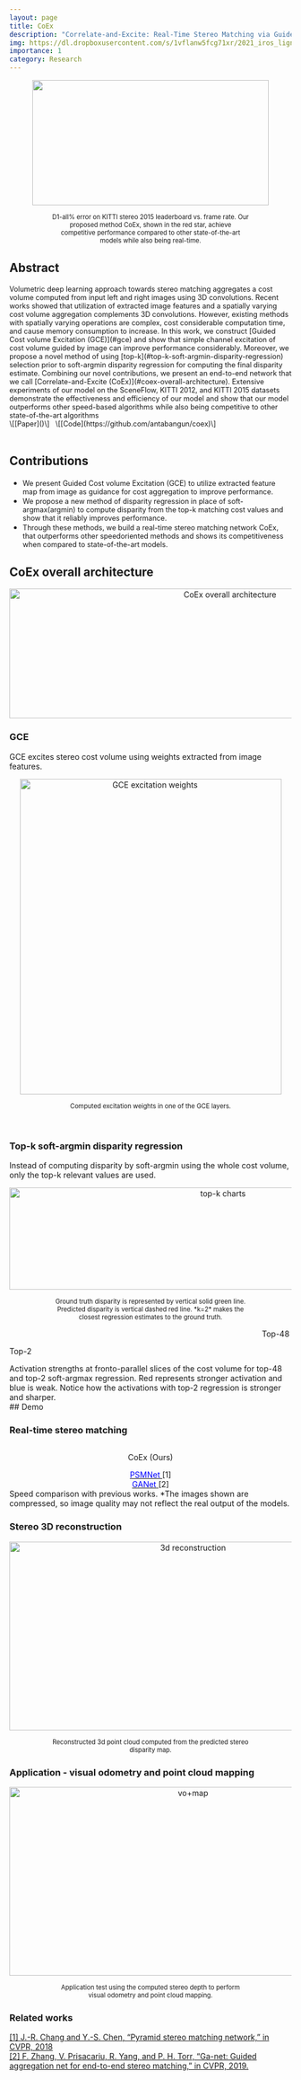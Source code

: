 ```yaml
---
layout: page
title: CoEx 
description: "Correlate-and-Excite: Real-Time Stereo Matching via Guided Cost Volume Excitation"
img: https://dl.dropboxusercontent.com/s/1vflanw5fcg71xr/2021_iros_lignet.gif
importance: 1
category: Research
---
```




<p align="center">
  <img width="422" height="223" src="https://dl.dropboxusercontent.com/s/0moyugelkooa7yv/teaser.png" data-zoomable>
  <p style="margin: 0 auto; font-size:0.8em; text-align:center ; max-width: 70%;">
D1-all% error on KITTI stereo 2015 leaderboard vs. frame rate. Our proposed method CoEx, shown in the red star, achieve competitive performance compared to other state-of-the-art models while also being real-time.</p>
</p>

## Abstract

<span style="font-size:0.9em;">
Volumetric deep learning approach towards stereo
matching aggregates a cost volume computed from input left
and right images using 3D convolutions. Recent works showed
that utilization of extracted image features and a spatially
varying cost volume aggregation complements 3D convolutions.
However, existing methods with spatially varying operations
are complex, cost considerable computation time, and cause
memory consumption to increase. In this work, we construct
[Guided Cost volume Excitation (GCE)](#gce) and show that simple channel excitation of cost volume guided by image can
improve performance considerably. Moreover, we propose a
novel method of using [top-k](#top-k-soft-argmin-disparity-regression) selection prior to soft-argmin
disparity regression for computing the final disparity estimate.
Combining our novel contributions, we present an end-to-end
network that we call [Correlate-and-Excite (CoEx)](#coex-overall-architecture). Extensive
experiments of our model on the SceneFlow, KITTI 2012,
and KITTI 2015 datasets demonstrate the effectiveness and
efficiency of our model and show that our model outperforms
other speed-based algorithms while also being competitive to
other state-of-the-art algorithms
</span>
<p style="margin: 0 auto; font-size:0.9em; text-align:left ; " markdown="1">
\[[Paper]()\] &nbsp; \[[Code](https://github.com/antabangun/coex)\] 
  </p>

<br>

## Contributions

- <span style="font-size:0.9em;">We present Guided Cost volume Excitation (GCE) to utilize extracted feature map from image as guidance for cost aggregation to improve performance.</span>
- <span style="font-size:0.9em;">We propose a new method of disparity regression in place of soft-argmax(argmin) to compute disparity from the top-k matching cost values and show that it reliably improves performance.</span>
- <span style="font-size:0.9em;">Through these methods, we build a real-time stereo matching network CoEx, that outperforms other speedoriented methods and shows its competitiveness when compared to state-of-the-art models.</span>

## CoEx overall architecture

<p align="center">
  <img width="772" height="231" src="https://dl.dropboxusercontent.com/s/ec0hwde3fnh3arf/coex_overall.png" title="CoEx overall architecture" data-zoomable>
  <p style="margin: 0 auto; font-size:0.8em; text-align:center ; max-width: 70%;"></p>
</p>

### GCE

<span style="font-size:1em;"> GCE excites stereo cost volume using weights extracted from image features. </span>

<!-- <div class="row">
    <div class="col-sm mt-4 mt-md-0">
        <img class="img-fluid rounded z-depth-0" src="{{ '/assets/img/publications/CoEx/exc_0_2b.png' | relative_url }}" alt="" title="example image"/>
    </div>
    <div class="col-sm mt-4 mt-md-0">
        <img class="img-fluid rounded z-depth-0" src="{{ '/assets/img/publications/CoEx/exc_1_2b.png' | relative_url }}" alt="" title="example image"/>
    </div>
    <div class="col-sm mt-4 mt-md-0">
        <img class="img-fluid rounded z-depth-0" src="{{ '/assets/img/publications/CoEx/exc_2_2b.png' | relative_url }}" alt="" title="example image"/>
    </div>
    <div class="col-sm mt-4 mt-md-0">
        <img class="img-fluid rounded z-depth-0" src="{{ '/assets/img/publications/CoEx/exc_3_2b.png' | relative_url }}" alt="" title="example image"/>
    </div>
</div>  -->

<!-- <div class="row">
    <div class="col-sm mt-1 mt-md-0" align="center" >
        <img class="img-fluid rounded z-depth-0" width="467" height="562"  src="{{ 'https://dl.dropboxusercontent.com/s/9l1u4d9ezkazy21/exc.jpg' | relative_url }}" alt="" title="gce"/>
    </div>
</div>   -->

<p align="center">
  <img width="467" height="562" src="https://dl.dropboxusercontent.com/s/9l1u4d9ezkazy21/exc.jpg" title="GCE excitation weights" data-zoomable>
  <p style="margin: 0 auto; font-size:0.8em; text-align:center ; max-width: 70%;" markdown="1">
Computed excitation weights in one of the GCE layers. 
  </p>
</p>

<br>

### Top-k soft-argmin disparity regression

<span style="font-size:1em;"> Instead of computing disparity by soft-argmin using the whole cost volume, only the top-k relevant values are used. </span>

<p align="center">
  <img width="747" height="182" src="https://dl.dropboxusercontent.com/s/va4pq37tlnm8ihz/topk_chart.png" title="top-k charts">
  <p style="margin: 0 auto; font-size:0.8em; text-align:center ; max-width: 70%;" markdown="1">
Ground truth disparity is represented by vertical solid green line. Predicted disparity is vertical dashed red line. *k=2* makes the closest regression estimates to the ground truth.
  </p>
</p>


<div class="row mt-2">
    <div class="col-sm mt-2 mt-md-0">
    <p align="right">
        Top-48
        <img class="img-fluid rounded z-depth-0" src="{{ 'https://dl.dropboxusercontent.com/s/0gqqg539c1aj9gc/cost_top48_compress.gif' | relative_url }}" alt="" title="cost top-48" data-zoomable/>
    </p>
    </div>
    <div class="col-sm mt-2 mt-md-0">
    <p align="left">
        <img class="img-fluid rounded z-depth-0" src="{{ 'https://dl.dropboxusercontent.com/s/lp92wkygrith34e/cost_top2_compress.gif' | relative_url }}" alt="" title="cost top-2" data-zoomable/>Top-2
    </p>
    </div>
</div> 
<div class="caption">
    Activation strengths at fronto-parallel slices of the cost volume for top-48 and top-2 soft-argmax regression. Red represents stronger activation and blue is weak. Notice how the activations with top-2 regression is stronger and sharper.
</div>
## Demo

### Real-time stereo matching

<div class="row mt-3">
    <div class="col-sm mt-3 mt-md-0">
        <img class="img-fluid rounded z-depth-0" src="{{ 'https://dl.dropboxusercontent.com/s/45lcp7e5nj8aue5/coex_compress3.gif' | relative_url }}" alt="" title="CoEx" data-zoomable/>
    </div>
    <div class="col-sm mt-3 mt-md-0">
        <img class="img-fluid rounded z-depth-0" src="{{ 'https://dl.dropboxusercontent.com/s/v620lf4h90m1s6j/psm_compress3.gif' | relative_url }}" alt="" title="PSMNet" data-zoomable/>
    </div>
    <div class="col-sm mt-3 mt-md-0">
        <img class="img-fluid rounded z-depth-0" src="{{ 'https://dl.dropboxusercontent.com/s/no5q7irjfujgk09/ganet_compress3.gif' | relative_url }}" alt="" title="GANet" data-zoomable/>
    </div>
</div> 
<div class="row mt-3">
    <div class="col-sm mt-3 mt-md-0" align="center">
        <p>CoEx (Ours)</p>
    </div>
    <div class="col-sm mt-3 mt-md-0" align="center">
        <a href="https://openaccess.thecvf.com/content_cvpr_2018/papers/Chang_Pyramid_Stereo_Matching_CVPR_2018_paper.pdf">
            <span style="color:blue">PSMNet</span>
        </a>
        [1]
    </div>
    <div class="col-sm mt-3 mt-md-0" align="center">
        <a href="https://openaccess.thecvf.com/content_CVPR_2019/papers/Zhang_GA-Net_Guided_Aggregation_Net_for_End-To-End_Stereo_Matching_CVPR_2019_paper.pdf">
            <span style="color:blue">GANet</span>
        </a>
        [2]
    </div>
</div> 
<div class="caption">
    Speed comparison with previous works. *The images shown are compressed, so image quality may not reflect the real output of the models.
</div>

### Stereo 3D reconstruction

<p align="center">
  <img width="640" height="336" src="https://dl.dropboxusercontent.com/s/epe515caz30zg5t/recons_compress3.gif" title="3d reconstruction" data-zoomable>
  <p style="margin: 0 auto; font-size:0.8em; text-align:center ; max-width: 70%;" markdown="1">
Reconstructed 3d point cloud computed from the predicted stereo disparity map.
  </p>
</p>

### Application - visual odometry and point cloud mapping

<p align="center">
  <img width="640" height="336" src="https://dl.dropboxusercontent.com/s/srmp5ocfeiwwvvm/vo%2Bmap_compress3.gif" title="vo+map" data-zoomable>
  <p style="margin: 0 auto; font-size:0.8em; text-align:center ; max-width: 70%;" markdown="1">
Application test using the computed stereo depth to perform visual odometry and point cloud mapping.
  </p>
</p>

### Related works
[\[1\] J.-R. Chang and Y.-S. Chen, “Pyramid stereo matching network,” in
CVPR, 2018](https://openaccess.thecvf.com/content_cvpr_2018/papers/Chang_Pyramid_Stereo_Matching_CVPR_2018_paper.pdf)  
[\[2\] F. Zhang, V. Prisacariu, R. Yang, and P. H. Torr, “Ga-net: Guided
aggregation net for end-to-end stereo matching,” in CVPR, 2019.](https://openaccess.thecvf.com/content_CVPR_2019/papers/Zhang_GA-Net_Guided_Aggregation_Net_for_End-To-End_Stereo_Matching_CVPR_2019_paper.pdf)
